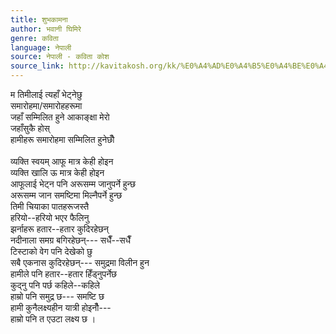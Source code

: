 ```yaml
---
title: शुभकामना
author: भवानी घिमिरे
genre: कविता
language: नेपाली
source: नेपाली - कविता कोश
source_link: http://kavitakosh.org/kk/%E0%A4%AD%E0%A4%B5%E0%A4%BE%E0%A4%A8%E0%A5%80_%E0%A4%98%E0%A4%BF%E0%A4%AE%E0%A4%BF%E0%A4%B0%E0%A5%87
---
```


म तिमीलाई त्यहाँ भेट्नेछु  
समारोहमा/समारोहहरूमा  
जहाँ सम्मिलित हुने आकाङ्क्षा मेरो  
जहाँसुकै होस्  
हामीहरू समारोहमा सम्मिलित हुनेछौँ  
   
व्यक्ति स्वयम् आफू मात्र केही होइन  
व्यक्ति खालि ऊ मात्र केही होइन  
आफूलाई भेट्न पनि अरूसम्म जानुपर्ने हुन्छ  
अरूसम्म जान समष्टिमा मिल्नैपर्ने हुन्छ  
तिमी चियाका पातहरूजस्तै  
हरियो--हरियो भएर फैलिनु  
झर्नाहरू हतार--हतार कुदिरहेछन्  
नदीनाला समग्र बगिरहेछन्--- सधैँ--सधैँ  
टिस्टाको वेग पनि देखेको छु  
सबै एकनास कुदिरहेछन्--- समुद्रमा विलीन हुन  
हामीले पनि हतार--हतार हिँड्नुपर्नेछ  
कुद्नु पनि पर्छ कहिले--कहिले  
हाम्रो पनि समुद्र छ--- समष्टि छ  
हामी कुनैलक्ष्यहीन यात्री होइनौँ---  
हाम्रो पनि त एउटा लक्ष्य छ ।
